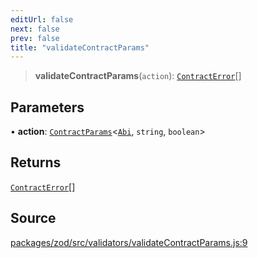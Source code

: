 ```yaml
---
editUrl: false
next: false
prev: false
title: "validateContractParams"
---
```


> **validateContractParams**(`action`): [`ContractError`](/reference/errors/type-aliases/contracterror/)[]

## Parameters

• **action**: [`ContractParams`](/reference/actions-types/type-aliases/contractparams/)\<[`Abi`](/reference/utils/type-aliases/abi/), `string`, `boolean`\>

## Returns

[`ContractError`](/reference/errors/type-aliases/contracterror/)[]

## Source

[packages/zod/src/validators/validateContractParams.js:9](https://github.com/evmts/tevm-monorepo/blob/main/packages/zod/src/validators/validateContractParams.js#L9)
